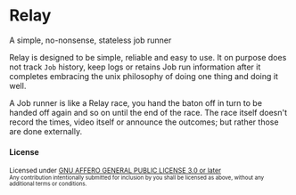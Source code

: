 # Relay
A simple, no-nonsense, stateless job runner

Relay is designed to be simple, reliable and easy to use. It on purpose does not track `Job` history, keep logs or 
retains Job run information after it completes embracing the unix philosophy of doing one thing and doing it well.

A Job runner is like a Relay race, you hand the baton off in turn to be handed off again and so on until the end of the race. 
The race itself doesn't record the times, video itself or announce the outcomes; but rather those are done externally.

#### License

<sup>
Licensed under <a href="LICENSE">GNU AFFERO GENERAL PUBLIC LICENSE 3.0 or later</a>

<br>

<sub>
Any contribution intentionally submitted for inclusion by you shall be licensed as above, without any additional terms 
or conditions.
</sub>
